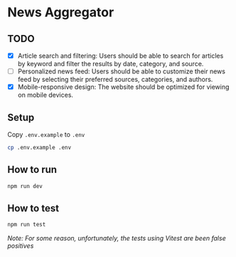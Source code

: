 # News Aggregator

## TODO

- [x] Article search and filtering: Users should be able to search for articles by keyword and filter the results by date, category, and source.
- [ ] Personalized news feed: Users should be able to customize their news feed by selecting their preferred sources, categories, and authors.
- [x] Mobile-responsive design: The website should be optimized for viewing on mobile devices.

## Setup

Copy `.env.example` to `.env`
```sh
cp .env.example .env
````

## How to run
```sh
npm run dev
```

## How to test
```sh
npm run test
```
_Note: For some reason, unfortunately, the tests using Vitest are been false positives_

